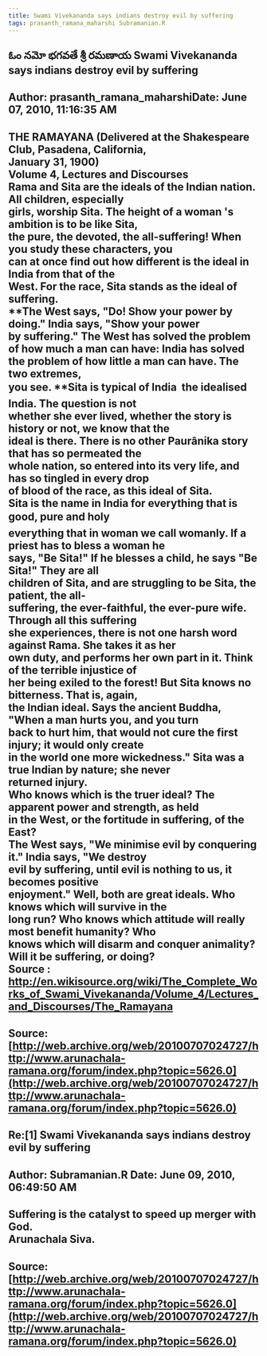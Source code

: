 ```yaml
--- 
title: Swami Vivekananda says indians destroy evil by suffering   
tags: prasanth_ramana_maharshi Subramanian.R  
---  
```

## ఓం నమో భగవతే శ్రీ రమణాయ Swami Vivekananda says indians destroy evil by suffering  
Author: prasanth_ramana_maharshiDate: June 07, 2010, 11:16:35 AM  
---  
**THE RAMAYANA (Delivered at the Shakespeare Club, Pasadena, California,  
January 31, 1900)   
Volume 4, Lectures and Discourses**   
Rama and Sita are the ideals of the Indian nation. All children, especially  
girls, worship Sita. **The height of a woman 's ambition is to be like Sita**,  
the pure, the devoted, the all-suffering! When you study these characters, you  
can at once find out how different is the ideal in India from that of the  
West. For the race, Sita stands as the ideal of suffering.   
**The West says, "Do! Show your power by doing." India says, "Show your power  
by suffering." The West has solved the problem of how much a man can have: India has solved the problem of how little a man can have. The two extremes,  
you see. **Sita is typical of India  the idealised India. The question is not  
whether she ever lived, whether the story is history or not, we know that the  
ideal is there. There is no other Paurânika story that has so permeated the  
whole nation, so entered into its very life, and has so tingled in every drop  
of blood of the race, as this ideal of Sita.   
Sita is the name in India for everything that is good, pure and holy   
everything that in woman we call womanly. If a priest has to bless a woman he  
says, "Be Sita!" If he blesses a child, he says "Be Sita!" They are all  
children of Sita, and are struggling to be Sita, the patient, the all-  
suffering, the ever-faithful, the ever-pure wife. Through all this suffering  
she experiences, there is not one harsh word against Rama. She takes it as her  
own duty, and performs her own part in it. Think of the terrible injustice of  
her being exiled to the forest! But Sita knows no bitterness. That is, again,  
the Indian ideal. Says the ancient Buddha, "When a man hurts you, and you turn  
back to hurt him, that would not cure the first injury; it would only create  
in the world one more wickedness." Sita was a true Indian by nature; she never  
returned injury.   
Who knows which is the truer ideal? The apparent power and strength, as held  
in the West, or the fortitude in suffering, of the East?   
 **The West says, "We minimise evil by conquering it." India says, "We destroy  
evil by suffering, until evil is nothing to us, it becomes positive  
enjoyment."** Well, both are great ideals. Who knows which will survive in the  
long run? Who knows which attitude will really most benefit humanity? Who  
knows which will disarm and conquer animality? Will it be suffering, or doing?   
 **Source** : http://en.wikisource.org/wiki/The_Complete_Works_of_Swami_Vivekananda/Volume_4/Lectures_and_Discourses/The_Ramayana
 ---  
Source:[http://web.archive.org/web/20100707024727/http://www.arunachala-ramana.org/forum/index.php?topic=5626.0](http://web.archive.org/web/20100707024727/http://www.arunachala-ramana.org/forum/index.php?topic=5626.0)   
---  

## Re:[1] Swami Vivekananda says indians destroy evil by suffering  
Author: Subramanian.R       Date: June 09, 2010, 06:49:50 AM  
---  
Suffering is the catalyst to speed up merger with God.   
Arunachala Siva.
 ---  
Source:[http://web.archive.org/web/20100707024727/http://www.arunachala-ramana.org/forum/index.php?topic=5626.0](http://web.archive.org/web/20100707024727/http://www.arunachala-ramana.org/forum/index.php?topic=5626.0)   
---  

